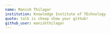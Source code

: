 ```yaml
---
name: Manish Thilagar 
institution: Knowledge Institute of TEchnology 
quote: talk is cheap show your github! 
github_user: manishthilagar
---
```

